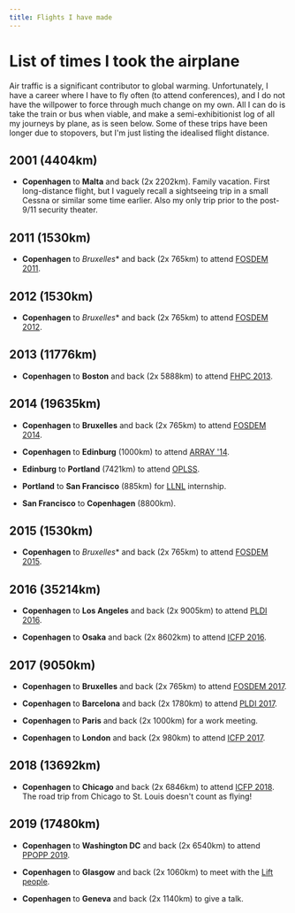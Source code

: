 ```yaml
---
title: Flights I have made
---
```


List of times I took the airplane
===

Air traffic is a significant contributor to global warming.
Unfortunately, I have a career where I have to fly often (to attend
conferences), and I do not have the willpower to force through much
change on my own.  All I can do is take the train or bus when viable,
and make a semi-exhibitionist log of all my journeys by plane, as is
seen below.  Some of these trips have been longer due to stopovers,
but I'm just listing the idealised flight distance.

2001 (4404km)
-------------

* **Copenhagen** to **Malta** and back (2x 2202km).  Family vacation.
  First long-distance flight, but I vaguely recall a sightseeing trip
  in a small Cessna or similar some time earlier.  Also my only trip
  prior to the post-9/11 security theater.

2011 (1530km)
-------------

* **Copenhagen** to *Bruxelles** and back (2x 765km) to attend [FOSDEM
  2011](https://archive.fosdem.org/2011/).

2012 (1530km)
-------------

* **Copenhagen** to *Bruxelles** and back (2x 765km) to attend [FOSDEM
  2012](https://archive.fosdem.org/2012/).

2013 (11776km)
--------------

* **Copenhagen** to **Boston** and back (2x 5888km) to attend [FHPC
  2013](http://hiperfit.dk/fhpc13.html).

2014 (19635km)
---------------

* **Copenhagen** to **Bruxelles** and back (2x 765km) to attend [FOSDEM
  2014](https://archive.fosdem.org/2014/).

* **Copenhagen** to **Edinburg** (1000km) to attend [ARRAY '14](http://www.sable.mcgill.ca/array/2014/).

* **Edinburg** to **Portland** (7421km) to attend
  [OPLSS](https://www.cs.uoregon.edu/research/summerschool/summer14/curriculum.html).

* **Portland** to **San Francisco** (885km) for
  [LLNL](https://www.llnl.gov/) internship.

* **San Francisco** to **Copenhagen** (8800km).

2015 (1530km)
-------------

* **Copenhagen** to *Bruxelles** and back (2x 765km) to attend [FOSDEM
  2015](https://archive.fosdem.org/2015/).

2016 (35214km)
--------------

* **Copenhagen** to **Los Angeles** and back (2x 9005km) to attend [PLDI
  2016](https://pldi16.sigplan.org/).

* **Copenhagen** to **Osaka** and back (2x 8602km) to attend [ICFP
  2016](https://conf.researchr.org/home/icfp-2016).

2017 (9050km)
-------------

* **Copenhagen** to **Bruxelles** and back (2x 765km) to attend
  [FOSDEM 2017](https://archive.fosdem.org/2017/).

* **Copenhagen** to **Barcelona** and back (2x 1780km) to attend [PLDI
  2017](https://pldi17.sigplan.org/).

* **Copenhagen** to **Paris** and back (2x 1000km) for a work meeting.

* **Copenhagen** to **London** and back (2x 980km) to attend [ICFP
  2017](https://conf.researchr.org/home/icfp-2017).

2018 (13692km)
--------------

* **Copenhagen** to **Chicago** and back (2x 6846km) to attend [ICFP
  2018](https://conf.researchr.org/home/icfp-2018).  The road trip
  from Chicago to St. Louis doesn't count as flying!

2019 (17480km)
--------------

* **Copenhagen** to **Washington DC** and back (2x 6540km) to attend
  [PPOPP 2019](https://ppopp19.sigplan.org/).

* **Copenhagen** to **Glasgow** and back (2x 1060km) to meet with the [Lift
  people](http://www.lift-project.org/).

* **Copenhagen** to **Geneva** and back (2x 1140km) to give a talk.
